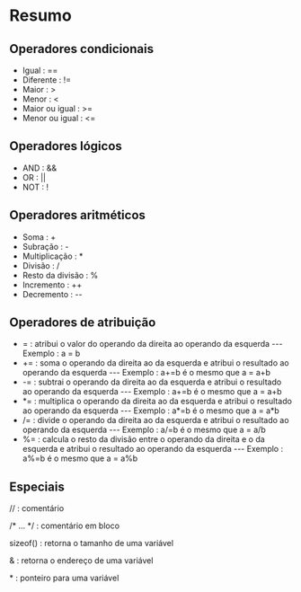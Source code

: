# Resumo

## Operadores condicionais

- Igual : ==
- Diferente : !=
- Maior : >
- Menor : <
- Maior ou igual : >=
- Menor ou igual : <=

## Operadores lógicos

- AND : &&
- OR : ||
- NOT : !

## Operadores aritméticos

- Soma : +
- Subração : -
- Multiplicação : *
- Divisão : /
- Resto da divisão : %
- Incremento : ++
- Decremento : --

## Operadores de atribuição

- =	: atribui o valor do operando da direita ao operando da esquerda --- Exemplo : a = b
- += : soma o operando da direita ao da esquerda e atribui o resultado ao operando da esquerda --- Exemplo : a+=b é o mesmo que a = a+b
- -= : subtrai o operando da direita ao da esquerda e atribui o resultado ao operando da esquerda --- Exemplo : a+=b é o mesmo que a = a+b
- \*= : multiplica o operando da direita ao da esquerda e atribui o resultado ao operando da esquerda --- Exemplo : a*=b é o mesmo que a = a*b
- /= : divide o operando da direita ao da esquerda e atribui o resultado ao operando da esquerda --- Exemplo : a/=b é o mesmo que a = a/b
- %= : calcula o resto da divisão entre o operando da direita e o da esquerda e atribui o resultado ao operando da esquerda --- Exemplo : a%=b é o mesmo que a = a%b

## Especiais

// : comentário

/\* ... \*/ : comentário em bloco 

sizeof() : retorna o tamanho de uma variável

& : retorna o endereço de uma variável

\* : ponteiro para uma variável
